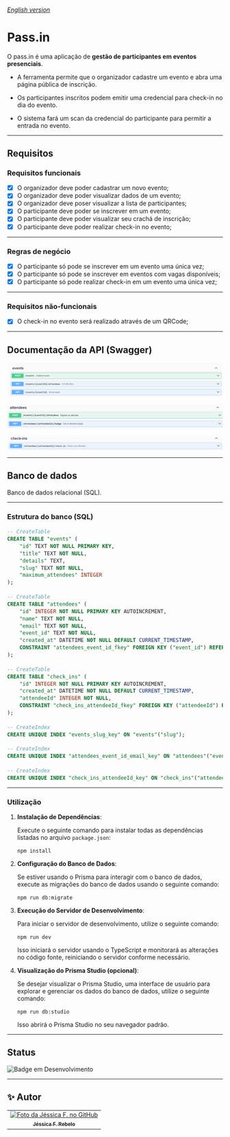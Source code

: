 <h6> <a href = "https://github.com/jessrbl/API-PassIn/blob/main/README-EN.md"> English version </a></h6>

# Pass.in

O pass.in é uma aplicação de **gestão de participantes em eventos presenciais**. 

- A ferramenta permite que o organizador cadastre um evento e abra uma página pública de inscrição.

- Os participantes inscritos podem emitir uma credencial para check-in no dia do evento.

- O sistema fará um scan da credencial do participante para permitir a entrada no evento.

___ 

## Requisitos

### Requisitos funcionais

- [x] O organizador deve poder cadastrar um novo evento;
- [x] O organizador deve poder visualizar dados de um evento;
- [x] O organizador deve poser visualizar a lista de participantes; 
- [x] O participante deve poder se inscrever em um evento;
- [x] O participante deve poder visualizar seu crachá de inscrição;
- [x] O participante deve poder realizar check-in no evento;

___

### Regras de negócio

- [x] O participante só pode se inscrever em um evento uma única vez;
- [x] O participante só pode se inscrever em eventos com vagas disponíveis;
- [x] O participante só pode realizar check-in em um evento uma única vez;

___

### Requisitos não-funcionais

- [x] O check-in no evento será realizado através de um QRCode;

___

## Documentação da API (Swagger)

![alt text](./src/assets/image.png)

![alt text](./src/assets/image-1.png)

![alt text](./src/assets/image-2.png)

___

## Banco de dados

Banco de dados relacional (SQL). 

___

### Estrutura do banco (SQL)

```sql
-- CreateTable
CREATE TABLE "events" (
    "id" TEXT NOT NULL PRIMARY KEY,
    "title" TEXT NOT NULL,
    "details" TEXT,
    "slug" TEXT NOT NULL,
    "maximum_attendees" INTEGER
);

-- CreateTable
CREATE TABLE "attendees" (
    "id" INTEGER NOT NULL PRIMARY KEY AUTOINCREMENT,
    "name" TEXT NOT NULL,
    "email" TEXT NOT NULL,
    "event_id" TEXT NOT NULL,
    "created_at" DATETIME NOT NULL DEFAULT CURRENT_TIMESTAMP,
    CONSTRAINT "attendees_event_id_fkey" FOREIGN KEY ("event_id") REFERENCES "events" ("id") ON DELETE RESTRICT ON UPDATE CASCADE
);

-- CreateTable
CREATE TABLE "check_ins" (
    "id" INTEGER NOT NULL PRIMARY KEY AUTOINCREMENT,
    "created_at" DATETIME NOT NULL DEFAULT CURRENT_TIMESTAMP,
    "attendeeId" INTEGER NOT NULL,
    CONSTRAINT "check_ins_attendeeId_fkey" FOREIGN KEY ("attendeeId") REFERENCES "attendees" ("id") ON DELETE RESTRICT ON UPDATE CASCADE
);

-- CreateIndex
CREATE UNIQUE INDEX "events_slug_key" ON "events"("slug");

-- CreateIndex
CREATE UNIQUE INDEX "attendees_event_id_email_key" ON "attendees"("event_id", "email");

-- CreateIndex
CREATE UNIQUE INDEX "check_ins_attendeeId_key" ON "check_ins"("attendeeId");
```

___

### Utilização

1. **Instalação de Dependências**:

   Execute o seguinte comando para instalar todas as dependências listadas no arquivo `package.json`:

   ```
   npm install
   ```

2. **Configuração do Banco de Dados**:

   Se estiver usando o Prisma para interagir com o banco de dados, execute as migrações do banco de dados usando o seguinte comando:

   ```
   npm run db:migrate
   ```

3. **Execução do Servidor de Desenvolvimento**:

   Para iniciar o servidor de desenvolvimento, utilize o seguinte comando:

   ```
   npm run dev
   ```

   Isso iniciará o servidor usando o TypeScript e monitorará as alterações no código fonte, reiniciando o servidor conforme necessário.


4. **Visualização do Prisma Studio (opcional)**:

   Se desejar visualizar o Prisma Studio, uma interface de usuário para explorar e gerenciar os dados do banco de dados, utilize o seguinte comando:

   ```
   npm run db:studio
   ```

   Isso abrirá o Prisma Studio no seu navegador padrão.

___

## Status

![Badge em Desenvolvimento](https://img.shields.io/static/v1?label=STATUS&message=CONCLUIDO&color=FF69B4&style=for-the-badge)

___

<h2> ✨ Autor</h2>

<table>
  <tr>
    <td align="center">
      <a href="https://github.com/jessrbl">
        <img src="https://avatars3.githubusercontent.com/jessrbl" width="100px;" alt="Foto da Jéssica F. no GitHub"/><br>
        <sub>
          <b>Jéssica F. Rebelo</b>
        </sub>
      </a>
    </td>
  </tr>
</table>
